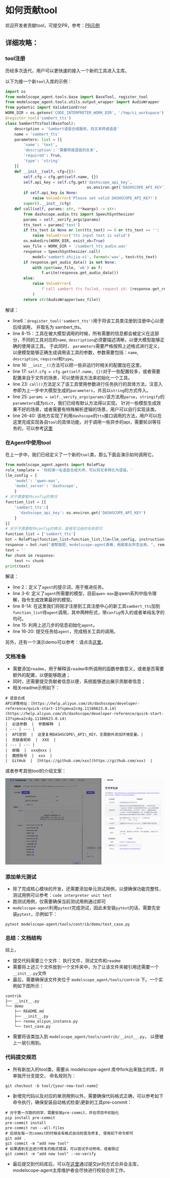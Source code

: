 # 如何贡献tool

欢迎开发者贡献tool，可提交PR，参考：[PR示例](https://github.com/modelscope/modelscope-agent/pull/283/commits)

## 详细攻略：

### tool注册

历经多次迭代，用户可以更快速的接入一个新的工具进入主库。

以下为接一个新`tool`入库的示例：
```python
import os
from modelscope_agent.tools.base import BaseTool, register_tool
from modelscope_agent.tools.utils.output_wrapper import AudioWrapper
from pydantic import ValidationError
WORK_DIR = os.getenv('CODE_INTERPRETER_WORK_DIR', '/tmp/ci_workspace')
@register_tool('sambert_tts')
class SambertTtsTool(BaseTool):
    description = 'Sambert语音合成服务，将文本转成语音'
    name = 'sambert_tts'
    parameters: list = [{
        'name': 'text',
        'description': '需要转成语音的文本',
        'required': True,
        'type': 'string'
    }]
    def __init__(self, cfg={}):
        self.cfg = cfg.get(self.name, {})
        self.api_key = self.cfg.get('dashscope_api_key',
                                    os.environ.get('DASHSCOPE_API_KEY'))
        if self.api_key is None:
            raise ValueError('Please set valid DASHSCOPE_API_KEY!')
        super().__init__(cfg)
    def call(self, params: str, **kwargs) -> str:
        from dashscope.audio.tts import SpeechSynthesizer
        params = self._verify_args(params)
        tts_text = params['text']
        if tts_text is None or len(tts_text) == 0 or tts_text == '':
            raise ValueError('tts input text is valid')
        os.makedirs(WORK_DIR, exist_ok=True)
        wav_file = WORK_DIR + '/sambert_tts_audio.wav'
        response = SpeechSynthesizer.call(
            model='sambert-zhijia-v1', format='wav', text=tts_text)
        if response.get_audio_data() is not None:
            with open(wav_file, 'wb') as f:
                f.write(response.get_audio_data())
        else:
            raise ValueError(
                f'call sambert tts failed, request id: {response.get_response().request_id}'
            )
        return str(AudioWrapper(wav_file))
```

解读：

- line6：`@register_tool('sambert_tts')`用于将该工具类注册到注册中心以便后续调用， 并取名为 sambert_tts。
- line 8-15：工具在被大模型调用的时候，所有需要的信息都会被定义在这部分，不同的工具对应的`name`, `description`必须要描述清晰，以便大模型能够正确的使用该工具。 于此同时， `parameters`需要严格按照上述格式进行定义，以便模型能够正确生成调用该工具的参数，参数需要包括：`name`, `description`, `required`和`type`。
- line 16: `__init__()`方法可以把一些非运行时相关的配置加在这里。
- line 17:  `self.cfg = cfg.get(self.name, {})`对于一些配置较多，或者需要配置来自于文件的场景，可以使用该方法来初始化一个工具。
- line 23: `call()`方法定义了该工具使用参数进行任务执行的具体方法，注意入参即为上一步中大模型生成的`parameters`，并且以`string`的方式传入。
- line 25:  `params = self._verify_args(params)`该方法用`parse`，`stringify`的 `parameters`成为`dict`，我们已经有默认方法得以实现。 针对一些模型生成效果不好的场景，或者需要有特殊解析逻辑的场景，用户可以自行实现该类。
- line 26-40: 该地方实现了利用`dashscope`的`tts`接口调用的方法，用户可以在这里完成实现各自`tool`的具体功能，对于调用一些异步的api，需要轮训等任务的，可以参考[这里](https://github.com/modelscope/modelscope-agent/blob/master/modelscope_agent/tools/dashscope_tools/style_repaint.py)

### 在Agent中使用tool
在上一步中，我们已经定义了一个新的`tool`类，那么下面会演示如何调用它。
```python
from modelscope_agent.agents import RolePlay
role_template = '你扮演一名语音合成大师，可以将文本转化为语音。'
llm_config = {
    'model': 'qwen-max',
    'model_server': 'dashscope',
    }
# 对于需要额外config的情况
function_list = [{
    'sambert_tts':{
      'dashscope_api_key': os.environ.get('DASHSCOPE_API_KEY')
    }
}]
# 对于不需要额外config的情况，直接写注册的名称即可
function_list = ['sambert_tts']
bot = RolePlay(function_list=function_list,llm=llm_config, instruction=role_template)
response = bot.run("请帮我把，modelscope-agent真棒，用甜美女声念出来。", remote=False, print_info=True)
text = ''
for chunk in response:
    text += chunk
print(text)
```

解读：

- line 2：定义了`agent`的提示词，用于推进任务。
- line 3-6: 定义了`agent`所需要的模型，目前`qwen-max`是qwen系列中指令理解，指令生成效果最好的模型。
- line 8-14: 在这里我们将刚才注册到工具注册中心的新工具`sambert_tts`加到`function_list`待`agent`调用，其中两种形式，带`config`传入的或者单纯名字的均可。
- line 15: 利用上述几步的信息初始化`agent`。
- line 16-20: 提交任务给`agent`，完成相关工具的调用。

另外，还有一个演示demo可以参考：请点击[这里](https://github.com/modelscope/modelscope-agent/blob/master/demo/demo_register_new_tool.ipynb)。

### 文档准备

- 需要添加`readme`，用于解释该`readme`中所调用的函数参数意义，或者是否需要额外的配置，以便能够跑通；
- 同时，还需要提交贡献者信息以便，系统能够透出展示贡献者信息；
- 相关readme示例如下：
```
# 语音合成
API详情地址：[https://help.aliyun.com/zh/dashscope/developer-reference/quick-start-13?spm=a2c4g.11186623.0.i4](https://help.aliyun.com/zh/dashscope/developer-reference/quick-start-13?spm=a2c4g.11186623.0.i4)
|  必选参数  |  参数解释  |
| --- | --- |
|  API密钥  |  这里复用DASHSCOPE\_API\_KEY，无需额外添加环境变量。|
|  贡献者昵称  |  XXX  |
| --- | --- |
|  邮箱  |  xxx@xxx |
|  魔搭账号  |  xxx  |
|  GitHub  |  [https://github.com/xxx](https://github.com/xxx)  |
```

或者参考其他tool的介绍文案：

![图片](../resource/tool-readme.png)

### 添加单元测试
- 除了完成核心模块的开发，还需要添加单元测试用例，以便确保功能完整性，测试用例可以参考：`code interpreter unit test`
- 跑测试用例，仅需要确保当前测试用例通过即可
- `modelscope-agent`利用`pytest`完成测试，因此未安装`pytest`的话，需要先安装`pytest`，示例如下：

```shell
pytest modelscope-agent/tools/contrib/demo/test_case.py
```

### 总结：文档结构
综上，

- 提交代码需要三个文件： 执行文件，测试文件和`readme`
- 需要将上述三个文件放到一个文件夹中，为了让该文件夹被引用还需要一个`__init__.py`文件
- 最后，需要确保该文件夹位于 `modelscope_agent/tools/contrib` 下。一个实例如下图所示：

```
contrib
├── __init__.py
└── demo
    ├── README.md
    ├── __init__.py
    ├── renew_aliyun_instance.py
    └── test_case.py
```
- 需要将该类加入到 `modelscope_agent/tools/contrib/__init__.py`， 以便被上一层引用到。

### 代码提交规范

- 所有新加入的tool类，需要从 modelscope-agent 库中fork出来独立的库，并单独开分支提交， 命名规则为：
```shell
git checkout -b tool/{your-new-tool-name}
```
- 新增完代码以及对应的单测用例以外，需要确保代码格式正确，可以参考如下命令执行，确保安装自动格式检查\更新的工具pre-commit：

```shell
# 对于第一次跑的同学，需要安装pre-commit，并在项目中初始化
pip install pre-commit
pre-commit install
pre-commit run --all-files
# 后续在每一次commit的时候会有格式自动检查及修复, 使用如下命令即可
git add .
git commit -m "add new tool"
# 如果遇到无法进行修复的格式错误，可以尝试手动修改，或者跳过
git commit -m "add new tool" --no-verify
```

- 最后提交到代码库后，可以在[这里](https://github.com/modelscope/modelscope-agent/compare)通过提交pr的方式合并会主库，modelscope-agent主库维护者会尽快进行校验合并工作。

